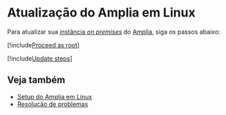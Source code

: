 ﻿# Atualização do Amplia em Linux

Para atualizar sua [instância *on premises*](../index.md) do [Amplia](../../index.md), siga os passos abaixo:

[!include[Proceed as root](../../../includes/su.md)]

[!include[Update steps](../../../../../includes/amplia/linux/update.md)]

## Veja também

* [Setup do Amplia em Linux](index.md)
* [Resolução de problemas](troubleshoot/index.md)
